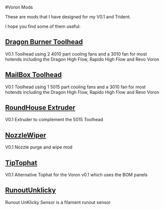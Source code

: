#Voron Mods

These are mods that I have designed for my V0.1 and Trident.

I hope you find some of them useful:

## [Dragon Burner Toolhead](V0/Dragon_Burner)
V0.1 Toolhead using 2 4010 part cooling fans and a 3010 fan for most hotends including the Dragon High Flow, Rapido High Flow and Revo Voron

## [MailBox Toolhead](V0/5015_Toolhead)
V0.1 Toolhead using 1 5015 part cooling fans and a 3010 fan for most hotends including the Dragon High Flow, Rapido High Flow and Revo Voron

## [RoundHouse Extruder](general/RoundHouse)
V0.1 Extruder to complement the 5015 Toolhead

## [NozzleWiper](V0/NozzleWiper)
V0.1 Nozzle purge and wipe mod

## [TipTophat](V0/TipTophat)
V0.1 Alternative Tophat for the Voron v0.1 which uses the BOM panels

## [RunoutUnklicky](general/RunoutUnklicky)
Runout UnKlicky Sensor is a filament runout sensor
